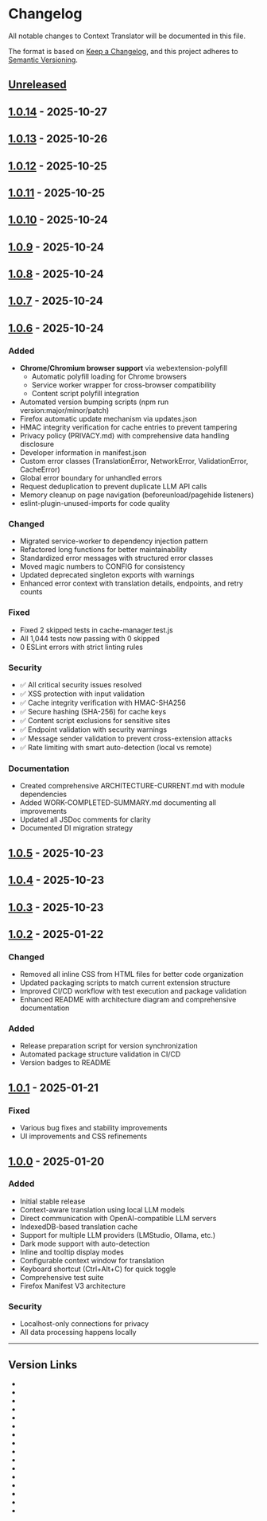 # Changelog

All notable changes to Context Translator will be documented in this file.

The format is based on [Keep a Changelog](https://keepachangelog.com/en/1.0.0/),
and this project adheres to [Semantic Versioning](https://semver.org/spec/v2.0.0.html).

## [Unreleased]

## [1.0.14] - 2025-10-27

## [1.0.13] - 2025-10-26

## [1.0.12] - 2025-10-25

## [1.0.11] - 2025-10-25

## [1.0.10] - 2025-10-24

## [1.0.9] - 2025-10-24

## [1.0.8] - 2025-10-24

## [1.0.7] - 2025-10-24

## [1.0.6] - 2025-10-24

### Added
- **Chrome/Chromium browser support** via webextension-polyfill
  - Automatic polyfill loading for Chrome browsers
  - Service worker wrapper for cross-browser compatibility
  - Content script polyfill integration
- Automated version bumping scripts (npm run version:major/minor/patch)
- Firefox automatic update mechanism via updates.json
- HMAC integrity verification for cache entries to prevent tampering
- Privacy policy (PRIVACY.md) with comprehensive data handling disclosure
- Developer information in manifest.json
- Custom error classes (TranslationError, NetworkError, ValidationError, CacheError)
- Global error boundary for unhandled errors
- Request deduplication to prevent duplicate LLM API calls
- Memory cleanup on page navigation (beforeunload/pagehide listeners)
- eslint-plugin-unused-imports for code quality

### Changed
- Migrated service-worker to dependency injection pattern
- Refactored long functions for better maintainability
- Standardized error messages with structured error classes
- Moved magic numbers to CONFIG for consistency
- Updated deprecated singleton exports with warnings
- Enhanced error context with translation details, endpoints, and retry counts

### Fixed
- Fixed 2 skipped tests in cache-manager.test.js
- All 1,044 tests now passing with 0 skipped
- 0 ESLint errors with strict linting rules

### Security
- ✅ All critical security issues resolved
- ✅ XSS protection with input validation
- ✅ Cache integrity verification with HMAC-SHA256
- ✅ Secure hashing (SHA-256) for cache keys
- ✅ Content script exclusions for sensitive sites
- ✅ Endpoint validation with security warnings
- ✅ Message sender validation to prevent cross-extension attacks
- ✅ Rate limiting with smart auto-detection (local vs remote)

### Documentation
- Created comprehensive ARCHITECTURE-CURRENT.md with module dependencies
- Added WORK-COMPLETED-SUMMARY.md documenting all improvements
- Updated all JSDoc comments for clarity
- Documented DI migration strategy

## [1.0.5] - 2025-10-23

## [1.0.4] - 2025-10-23

## [1.0.3] - 2025-10-23

## [1.0.2] - 2025-01-22

### Changed
- Removed all inline CSS from HTML files for better code organization
- Updated packaging scripts to match current extension structure
- Improved CI/CD workflow with test execution and package validation
- Enhanced README with architecture diagram and comprehensive documentation

### Added
- Release preparation script for version synchronization
- Automated package structure validation in CI/CD
- Version badges to README

## [1.0.1] - 2025-01-21

### Fixed
- Various bug fixes and stability improvements
- UI improvements and CSS refinements

## [1.0.0] - 2025-01-20

### Added
- Initial stable release
- Context-aware translation using local LLM models
- Direct communication with OpenAI-compatible LLM servers
- IndexedDB-based translation cache
- Support for multiple LLM providers (LMStudio, Ollama, etc.)
- Dark mode support with auto-detection
- Inline and tooltip display modes
- Configurable context window for translation
- Keyboard shortcut (Ctrl+Alt+C) for quick toggle
- Comprehensive test suite
- Firefox Manifest V3 architecture

### Security
- Localhost-only connections for privacy
- All data processing happens locally

---

## Version Links

- [Unreleased]: https://github.com/bikemazzell/context-translator/compare/v1.0.14...HEAD
- [1.0.14]: https://github.com/bikemazzell/context-translator/releases/tag/v1.0.14
- [1.0.13]: https://github.com/bikemazzell/context-translator/releases/tag/v1.0.13
- [1.0.12]: https://github.com/bikemazzell/context-translator/releases/tag/v1.0.12
- [1.0.11]: https://github.com/bikemazzell/context-translator/releases/tag/v1.0.11
- [1.0.10]: https://github.com/bikemazzell/context-translator/releases/tag/v1.0.10
- [1.0.9]: https://github.com/bikemazzell/context-translator/releases/tag/v1.0.9
- [1.0.8]: https://github.com/bikemazzell/context-translator/releases/tag/v1.0.8
- [1.0.7]: https://github.com/bikemazzell/context-translator/releases/tag/v1.0.7
- [1.0.6]: https://github.com/bikemazzell/context-translator/releases/tag/v1.0.6
- [1.0.5]: https://github.com/bikemazzell/context-translator/releases/tag/v1.0.5
- [1.0.4]: https://github.com/bikemazzell/context-translator/releases/tag/v1.0.4
- [1.0.3]: https://github.com/bikemazzell/context-translator/releases/tag/v1.0.3
- [1.0.2]: https://github.com/bikemazzell/context-translator/releases/tag/v1.0.2
- [1.0.1]: https://github.com/bikemazzell/context-translator/releases/tag/v1.0.1
- [1.0.0]: https://github.com/bikemazzell/context-translator/releases/tag/v1.0.0
